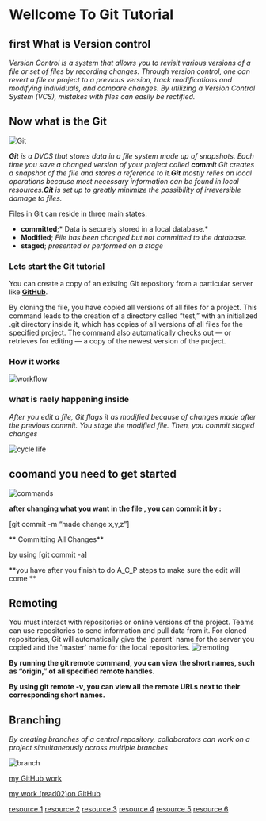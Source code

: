 # Wellcome To Git Tutorial

## **first What is Version control**

*Version Control is a system that allows you to revisit various versions of a file or set of files by recording changes. Through version control, one can revert a file or project to a previous version, track modifications and modifying individuals, and compare changes. By utilizing a Version Control System (VCS), mistakes with files can easily be rectified.*

## **Now what is the Git**

![Git](https://www.maketecheasier.com/assets/uploads/2020/12/GIT-featured-1.jpg)


_**Git** is a DVCS that stores data in a file system made up of snapshots. Each time you save a changed version of your project called **commit**  Git creates a snapshot of the file and stores a reference to it.**Git** mostly relies on local operations because most necessary information can be found in local resources.**Git** is set up to greatly minimize the possibility of irreversible damage to files._

Files in Git can reside in three main states:
* **committed**;* Data is securely stored in a local database.*
* **Modified**; *File has been changed but not committed to the database.*
* **staged**; *presented or performed on a stage*

### **Lets start the Git tutorial** ###

You can  create a copy of an existing Git repository from a particular server like **[GitHub](https://github.com/)**.

By cloning the file, you have copied all versions of all files for a project. This command leads to the creation of a directory called “test,” with an initialized .git directory inside it, which has copies of all versions of all files for the specified project. The command also automatically checks out — or retrieves for editing — a copy of the newest version of the project.

### **How it works**
![workflow](https://blog.udemy.com/wp-content/uploads/2015/08/image036.png)

### **what is raely happening inside**

_After you edit a file, Git flags it as modified because of changes made after the previous commit.
You stage the modified file.
Then, you commit staged changes_

![cycle life](https://blog.udemy.com/wp-content/uploads/2015/08/image006.png)

## **coomand you need to get started**

![commands](https://phoenixnap.com/kb/wp-content/uploads/2021/04/list-of-git-commands-cheat-sheet.jpg)


**after changing what you want in the file , you can commit it by :**

[git commit -m “made change x,y,z”]

** Committing All Changes**

by using [git commit -a]

**you have after you finish to do A_C_P steps to make sure the edit will come **

## **Remoting**

You must interact with repositories or online versions of the project. Teams can use repositories to send information and pull data from it.
For cloned repositories, Git will automatically give the 'parent' name for the server you copied and the 'master' name for the local repositories.
![remoting](https://static.javatpoint.com/tutorial/git/images/git-remote.png)

**By running the git remote command, you can view the short names, such as “origin,” of all specified remote handles.**

**By using git remote -v, you can view all the remote URLs next to their corresponding short names.**



## **Branching**

*By creating branches of a central repository, collaborators can work on a project simultaneously across multiple branches*

![branch](https://static.javatpoint.com/tutorial/git/images/git-branch.png)

[my GitHub work](https://mechengmalik.github.io/reading-notes/0)

[my work (read02)on GitHub](https://mechengmalik.github.io/reading-notes/read02)

[resource 1](https://blog.udemy.com/git-tutorial-a-comprehensive-guide/#2_1)
[resource 2](https://blog.udemy.com/git-tutorial-a-comprehensive-guide/#2_4)
[resource 3](https://blog.udemy.com/git-tutorial-a-comprehensive-guide/#6)
[resource 4](https://blog.udemy.com/git-tutorial-a-comprehensive-guide/#5_2)
[resource 5](https://blog.udemy.com/git-tutorial-a-comprehensive-guide/#7)
[resource 6](https://blog.udemy.com/git-tutorial-a-comprehensive-guide/#9)